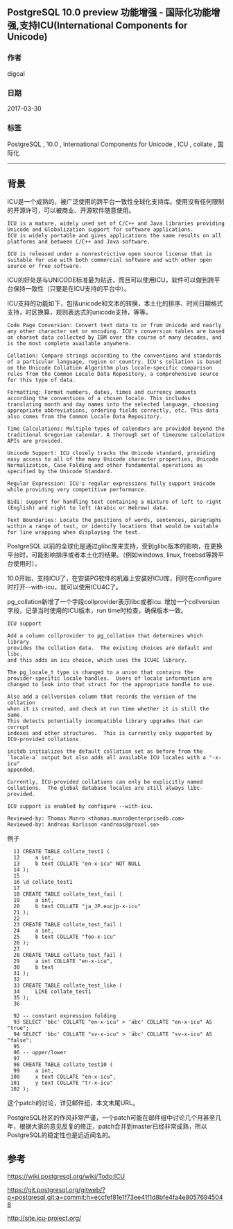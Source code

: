 ## PostgreSQL 10.0 preview 功能增强 - 国际化功能增强,支持ICU(International Components for Unicode)  
              
### 作者                 
digoal         
          
### 日期                                                                             
2017-03-30        
             
### 标签          
PostgreSQL , 10.0 , International Components for Unicode , ICU , collate , 国际化  
                                                                                
----                                                                          
                                                                                   
## 背景      
  
ICU是一个成熟的，被广泛使用的跨平台一致性全球化支持库。使用没有任何限制的开源许可，可以被商业、开源软件随意使用。  
  
```  
ICU is a mature, widely used set of C/C++ and Java libraries providing Unicode and Globalization support for software applications.   
ICU is widely portable and gives applications the same results on all platforms and between C/C++ and Java software.  
  
ICU is released under a nonrestrictive open source license that is suitable for use with both commercial software and with other open source or free software.  
```  
  
ICU的好处是与UNICODE标准最为贴近，而且可以使用ICU，软件可以做到跨平台保持一致性（只要是在ICU支持的平台中）。  
  
ICU支持的功能如下，包括unicode和文本的转换，本土化的排序、时间日期格式支持，时区换算，规则表达式的unicode支持，等等。  
  
```  
Code Page Conversion: Convert text data to or from Unicode and nearly any other character set or encoding. ICU's conversion tables are based on charset data collected by IBM over the course of many decades, and is the most complete available anywhere.  
  
Collation: Compare strings according to the conventions and standards of a particular language, region or country. ICU's collation is based on the Unicode Collation Algorithm plus locale-specific comparison rules from the Common Locale Data Repository, a comprehensive source for this type of data.  
  
Formatting: Format numbers, dates, times and currency amounts according the conventions of a chosen locale. This includes translating month and day names into the selected language, choosing appropriate abbreviations, ordering fields correctly, etc. This data also comes from the Common Locale Data Repository.  
  
Time Calculations: Multiple types of calendars are provided beyond the traditional Gregorian calendar. A thorough set of timezone calculation APIs are provided.  
  
Unicode Support: ICU closely tracks the Unicode standard, providing easy access to all of the many Unicode character properties, Unicode Normalization, Case Folding and other fundamental operations as specified by the Unicode Standard.  
  
Regular Expression: ICU's regular expressions fully support Unicode while providing very competitive performance.  
  
Bidi: support for handling text containing a mixture of left to right (English) and right to left (Arabic or Hebrew) data.  
  
Text Boundaries: Locate the positions of words, sentences, paragraphs within a range of text, or identify locations that would be suitable for line wrapping when displaying the text.  
```  
  
PostgreSQL 以前的全球化是通过glibc库来支持，受到glibc版本的影响，在更换平台时，可能影响排序或者本土化的结果。（例如windows, linux, freebsd等跨平台使用时）。  
  
10.0开始，支持ICU了，在安装PG软件的机器上安装好ICU库，同时在configure时打开--with-icu，就可以使用ICU4C了。  
  
pg_collation新增了一个字段collprovider表示libc或者icu.  增加一个collversion字段，记录当时使用的ICU版本，run time时检查，确保版本一致。  
  
```  
ICU support  
  
Add a column collprovider to pg_collation that determines which library  
provides the collation data.  The existing choices are default and libc,  
and this adds an icu choice, which uses the ICU4C library.  
  
The pg_locale_t type is changed to a union that contains the  
provider-specific locale handles.  Users of locale information are  
changed to look into that struct for the appropriate handle to use.  
  
Also add a collversion column that records the version of the collation  
when it is created, and check at run time whether it is still the same.  
This detects potentially incompatible library upgrades that can corrupt  
indexes and other structures.  This is currently only supported by  
ICU-provided collations.  
  
initdb initializes the default collation set as before from the   
`locale-a` output but also adds all available ICU locales with a "-x-icu"  
appended.  
  
Currently, ICU-provided collations can only be explicitly named  
collations.  The global database locales are still always libc-provided.  
  
ICU support is enabled by configure --with-icu.  
  
Reviewed-by: Thomas Munro <thomas.munro@enterprisedb.com>  
Reviewed-by: Andreas Karlsson <andreas@proxel.se>  
```  
  
例子  
  
```  
  11 CREATE TABLE collate_test1 (  
  12     a int,  
  13     b text COLLATE "en-x-icu" NOT NULL  
  14 );  
  15   
  16 \d collate_test1  
  17   
  18 CREATE TABLE collate_test_fail (  
  19     a int,  
  20     b text COLLATE "ja_JP.eucjp-x-icu"  
  21 );  
  22   
  23 CREATE TABLE collate_test_fail (  
  24     a int,  
  25     b text COLLATE "foo-x-icu"  
  26 );  
  27   
  28 CREATE TABLE collate_test_fail (  
  29     a int COLLATE "en-x-icu",  
  30     b text  
  31 );  
  32   
  33 CREATE TABLE collate_test_like (  
  34     LIKE collate_test1  
  35 );  
  36   
  
  92 -- constant expression folding  
  93 SELECT 'bbc' COLLATE "en-x-icu" > 'äbc' COLLATE "en-x-icu" AS "true";  
  94 SELECT 'bbc' COLLATE "sv-x-icu" > 'äbc' COLLATE "sv-x-icu" AS "false";  
  95   
  96 -- upper/lower  
  97   
  98 CREATE TABLE collate_test10 (  
  99     a int,  
 100     x text COLLATE "en-x-icu",  
 101     y text COLLATE "tr-x-icu"  
 102 );  
```  
  
      
这个patch的讨论，详见邮件组，本文末尾URL。      
      
PostgreSQL社区的作风非常严谨，一个patch可能在邮件组中讨论几个月甚至几年，根据大家的意见反复的修正，patch合并到master已经非常成熟，所以PostgreSQL的稳定性也是远近闻名的。     
                  
## 参考      
https://wiki.postgresql.org/wiki/Todo:ICU  
  
https://git.postgresql.org/gitweb/?p=postgresql.git;a=commit;h=eccfef81e1f73ee41f1d8bfe4fa4e80576945048  
  
http://site.icu-project.org/  
